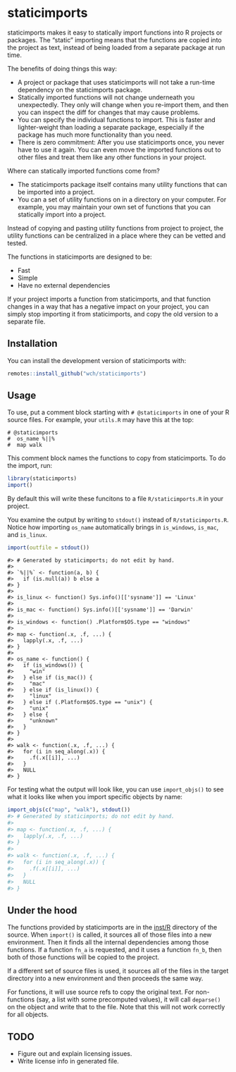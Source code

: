
<!-- README.md is generated from README.Rmd. Please edit that file -->

# staticimports

<!-- badges: start -->
<!-- badges: end -->

staticimports makes it easy to statically import functions into R
projects or packages. The “static” importing means that the functions
are copied into the project as text, instead of being loaded from a
separate package at run time.

The benefits of doing things this way:

-   A project or package that uses staticimports will not take a
    run-time dependency on the staticimports package.
-   Statically imported functions will not change underneath you
    unexpectedly. They only will change when you re-import them, and
    then you can inspect the diff for changes that may cause problems.
-   You can specify the individual functions to import. This is faster
    and lighter-weight than loading a separate package, especially if
    the package has much more functionality than you need.
-   There is zero commitment: After you use staticimports once, you
    never have to use it again. You can even move the imported functions
    out to other files and treat them like any other functions in your
    project.

Where can statically imported functions come from?

-   The staticimports package itself contains many utility functions
    that can be imported into a project.
-   You can a set of utility functions on in a directory on your
    computer. For example, you may maintain your own set of functions
    that you can statically import into a project.

Instead of copying and pasting utility functions from project to
project, the utility functions can be centralized in a place where they
can be vetted and tested.

The functions in staticimports are designed to be:

-   Fast
-   Simple
-   Have no external dependencies

If your project imports a function from staticimports, and that function
changes in a way that has a negative impact on your project, you can
simply stop importing it from staticimports, and copy the old version to
a separate file.

## Installation

You can install the development version of staticimports with:

``` r
remotes::install_github("wch/staticimports")
```

## Usage

To use, put a comment block starting with `# @staticimports` in one of
your R source files. For example, your `utils.R` may have this at the
top:

    # @staticimports
    #  os_name %||%
    #  map walk

This comment block names the functions to copy from staticimports. To do
the import, run:

``` r
library(staticimports)
import()
```

By default this will write these funcitons to a file `R/staticimports.R`
in your project.

You examine the output by writing to `stdout()` instead of
`R/staticimports.R`. Notice how importing `os_name` automatically brings
in `is_windows`, `is_mac`, and `is_linux`.

``` r
import(outfile = stdout())
```

    #> # Generated by staticimports; do not edit by hand.
    #> 
    #> `%||%` <- function(a, b) {
    #>   if (is.null(a)) b else a
    #> }
    #> 
    #> is_linux <- function() Sys.info()[['sysname']] == 'Linux'
    #> 
    #> is_mac <- function() Sys.info()[['sysname']] == 'Darwin'
    #> 
    #> is_windows <- function() .Platform$OS.type == "windows"
    #> 
    #> map <- function(.x, .f, ...) {
    #>   lapply(.x, .f, ...)
    #> }
    #> 
    #> os_name <- function() {
    #>   if (is_windows()) {
    #>     "win"
    #>   } else if (is_mac()) {
    #>     "mac"
    #>   } else if (is_linux()) {
    #>     "linux"
    #>   } else if (.Platform$OS.type == "unix") {
    #>     "unix"
    #>   } else {
    #>     "unknown"
    #>   }
    #> }
    #> 
    #> walk <- function(.x, .f, ...) {
    #>   for (i in seq_along(.x)) {
    #>     .f(.x[[i]], ...)
    #>   }
    #>   NULL
    #> }

For testing what the output will look like, you can use `import_objs()`
to see what it looks like when you import specific objects by name:

``` r
import_objs(c("map", "walk"), stdout())
#> # Generated by staticimports; do not edit by hand.
#> 
#> map <- function(.x, .f, ...) {
#>   lapply(.x, .f, ...)
#> }
#> 
#> walk <- function(.x, .f, ...) {
#>   for (i in seq_along(.x)) {
#>     .f(.x[[i]], ...)
#>   }
#>   NULL
#> }
```

## Under the hood

The functions provided by staticimports are in the
[inst/R](https://github.com/wch/staticimports/tree/main/inst/R)
directory of the source. When `import()` is called, it sources all of
those files into a new environment. Then it finds all the internal
dependencies among those functions. If a function `fn_a` is requested,
and it uses a function `fn_b`, then both of those functions will be
copied to the project.

If a different set of source files is used, it sources all of the files
in the target directory into a new environment and then proceeds the
same way.

For functions, it will use source refs to copy the original text. For
non-functions (say, a list with some precomputed values), it will call
`deparse()` on the object and write that to the file. Note that this
will not work correctly for all objects.

## TODO

-   Figure out and explain licensing issues.
-   Write license info in generated file.
